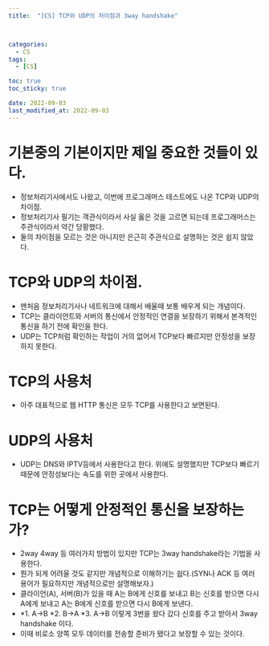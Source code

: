 ```yaml
---
title:  "[CS] TCP와 UDP의 차이점과 3way handshake" 



categories:
  - CS
tags:
  - [CS]

toc: true
toc_sticky: true

date: 2022-09-03
last_modified_at: 2022-09-03
---
```



# 기본중의 기본이지만 제일 중요한 것들이 있다.
- 정보처리기사에서도 나왔고, 이번에 프로그래머스 테스트에도 나온 TCP와 UDP의 차이점.
- 정보처리기사 필기는 객관식이라서 사실 옳은 것을 고르면 되는데 프로그래머스는 주관식이라서 약간 당황했다.
- 둘의 차이점을 모르는 것은 아니지만 은근히 주관식으로 설명하는 것은 쉽지 않았다.

# TCP와 UDP의 차이점.
- 맨처음 정보처리기사나 네트워크에 대해서 배울때 보통 배우게 되는 개념이다.
- TCP는 클라이언트와 서버의 통신에서 안정적인 연결을 보장하기 위해서 본격적인 통신을 하기 전에 확인을 한다.
- UDP는 TCP처럼 확인하는 작업이 거의 없어서 TCP보다 빠르지만 안정성을 보장하지 못한다.


# TCP의 사용처
- 아주 대표적으로 웹 HTTP 통신은 모두 TCP를 사용한다고 보면된다. 

# UDP의 사용처
- UDP는 DNS와 IPTV등에서 사용한다고 한다. 위에도 설명했지만 TCP보다 빠르기 때문에 안정성보다는 속도를 위한 곳에서 사용한다.

# TCP는 어떻게 안정적인 통신을 보장하는가?
- 2way 4way 등 여러가지 방법이 있지만 TCP는 3way handshake라는 기법을 사용한다.
- 뭔가 되게 어려울 것도 같지만 개념적으로 이해하기는 쉽다.(SYN나 ACK 등 여러 용어가 필요하지만 개념적으로만 설명해보자.)
- 클라이언(A), 서버(B)가 있을 때 A는 B에게 신호를 보내고 B는 신호를 받으면 다시 A에게 보내고 A는 B에게 신호를 받으면 다시 B에게 보낸다.
- *1. A->B *2. B->A *3. A->B 이렇게 3번을 왔다 갔다 신호를 주고 받아서 3way handshake 이다.
- 이때 비로소 양쪽 모두 데이터를 전송할 준비가 됐다고 보장할 수 있는 것이다. 


<!-- [맨 위](#){: .btn .btn--primary }{: .align-right} 스크롤시 자동으로 up to 화살표가 나오므로 삭제 -->
